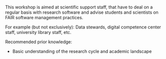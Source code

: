 This workshop is aimed at scientific support staff, that have to deal on a regular basis with research software and advise students and scientists on FAIR software management practices. 

For example (but not exclusively): Data stewards, digital competence center staff, university library staff, etc.

Recommended prior knowledge:
- Basic understanding of the research cycle and academic landscape